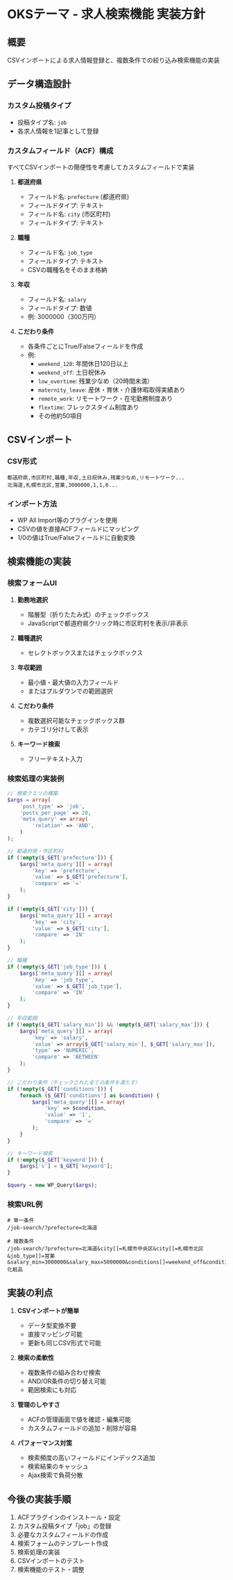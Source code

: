 # OKSテーマ - 求人検索機能 実装方針

## 概要
CSVインポートによる求人情報登録と、複数条件での絞り込み検索機能の実装

## データ構造設計

### カスタム投稿タイプ
- 投稿タイプ名: `job`
- 各求人情報を1記事として登録

### カスタムフィールド（ACF）構成
すべてCSVインポートの簡便性を考慮してカスタムフィールドで実装

1. **都道府県**
   - フィールド名: `prefecture` (都道府県)
   - フィールドタイプ: テキスト
   - フィールド名: `city` (市区町村)
   - フィールドタイプ: テキスト

2. **職種**
   - フィールド名: `job_type`
   - フィールドタイプ: テキスト
   - CSVの職種名をそのまま格納

3. **年収**
   - フィールド名: `salary`
   - フィールドタイプ: 数値
   - 例: 3000000（300万円）

4. **こだわり条件**
   - 各条件ごとにTrue/Falseフィールドを作成
   - 例:
     - `weekend_120`: 年間休日120日以上
     - `weekend_off`: 土日祝休み
     - `low_overtime`: 残業少なめ（20時間未満）
     - `maternity_leave`: 産休・育休・介護休暇取得実績あり
     - `remote_work`: リモートワーク・在宅勤務制度あり
     - `flextime`: フレックスタイム制度あり
     - その他約50項目

## CSVインポート

### CSV形式
```csv
都道府県,市区町村,職種,年収,土日祝休み,残業少なめ,リモートワーク...
北海道,札幌市北区,営業,3000000,1,1,0...
```

### インポート方法
- WP All Import等のプラグインを使用
- CSVの値を直接ACFフィールドにマッピング
- 1/0の値はTrue/Falseフィールドに自動変換

## 検索機能の実装

### 検索フォームUI
1. **勤務地選択**
   - 階層型（折りたたみ式）のチェックボックス
   - JavaScriptで都道府県クリック時に市区町村を表示/非表示

2. **職種選択**
   - セレクトボックスまたはチェックボックス

3. **年収範囲**
   - 最小値・最大値の入力フィールド
   - またはプルダウンでの範囲選択

4. **こだわり条件**
   - 複数選択可能なチェックボックス群
   - カテゴリ分けして表示

5. **キーワード検索**
   - フリーテキスト入力

### 検索処理の実装例

```php
// 検索クエリの構築
$args = array(
    'post_type' => 'job',
    'posts_per_page' => 20,
    'meta_query' => array(
        'relation' => 'AND',
    )
);

// 都道府県・市区町村
if (!empty($_GET['prefecture'])) {
    $args['meta_query'][] = array(
        'key' => 'prefecture',
        'value' => $_GET['prefecture'],
        'compare' => '='
    );
}

if (!empty($_GET['city'])) {
    $args['meta_query'][] = array(
        'key' => 'city',
        'value' => $_GET['city'],
        'compare' => 'IN'
    );
}

// 職種
if (!empty($_GET['job_type'])) {
    $args['meta_query'][] = array(
        'key' => 'job_type',
        'value' => $_GET['job_type'],
        'compare' => 'IN'
    );
}

// 年収範囲
if (!empty($_GET['salary_min']) && !empty($_GET['salary_max'])) {
    $args['meta_query'][] = array(
        'key' => 'salary',
        'value' => array($_GET['salary_min'], $_GET['salary_max']),
        'type' => 'NUMERIC',
        'compare' => 'BETWEEN'
    );
}

// こだわり条件（チェックされた全ての条件を満たす）
if (!empty($_GET['conditions'])) {
    foreach ($_GET['conditions'] as $condition) {
        $args['meta_query'][] = array(
            'key' => $condition,
            'value' => '1',
            'compare' => '='
        );
    }
}

// キーワード検索
if (!empty($_GET['keyword'])) {
    $args['s'] = $_GET['keyword'];
}

$query = new WP_Query($args);
```

### 検索URL例
```
# 単一条件
/job-search/?prefecture=北海道

# 複数条件
/job-search/?prefecture=北海道&city[]=札幌市中央区&city[]=札幌市北区&job_type[]=営業&salary_min=3000000&salary_max=5000000&conditions[]=weekend_off&conditions[]=remote_work&keyword=化粧品
```

## 実装の利点

1. **CSVインポートが簡単**
   - データ型変換不要
   - 直接マッピング可能
   - 更新も同じCSV形式で可能

2. **検索の柔軟性**
   - 複数条件の組み合わせ検索
   - AND/OR条件の切り替え可能
   - 範囲検索にも対応

3. **管理のしやすさ**
   - ACFの管理画面で値を確認・編集可能
   - カスタムフィールドの追加・削除が容易

4. **パフォーマンス対策**
   - 検索頻度の高いフィールドにインデックス追加
   - 検索結果のキャッシュ
   - Ajax検索で負荷分散

## 今後の実装手順

1. ACFプラグインのインストール・設定
2. カスタム投稿タイプ「job」の登録
3. 必要なカスタムフィールドの作成
4. 検索フォームのテンプレート作成
5. 検索処理の実装
6. CSVインポートのテスト
7. 検索機能のテスト・調整